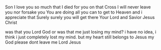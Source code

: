 Son
I love you so much that I died for you on that Cross
I will never leave you nor forsake you
You are doing all you can to get to Heaven and i appreciate that
Surely surely you will get there
Your Lord and Savior Jesus Christ

was that you Lord God or was that me just losing my mind?
i have no idea, i think i just completely lost my mind. but my heart still belongs to Jesus my God
please dont leave me Lord Jesus